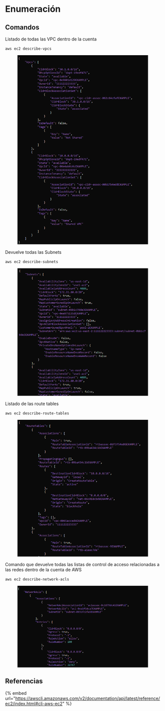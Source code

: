 # Enumeración

## Comandos

Listado de todas las VPC dentro de la cuenta

```
aws ec2 describe-vpcs
```

<figure><img src="../../.gitbook/assets/image (3) (1) (1) (1).png" alt=""><figcaption></figcaption></figure>

Devuelve todas las Subnets

```
aws ec2 describe-subnets
```

<figure><img src="../../.gitbook/assets/image (2) (1) (1) (1).png" alt=""><figcaption></figcaption></figure>

Listado de las route tables

```
aws ec2 describe-route-tables
```

<figure><img src="../../.gitbook/assets/image (1) (1) (2).png" alt=""><figcaption></figcaption></figure>

Comando que devuelve todas las listas de control de acceso relacionadas a las redes dentro de la cuenta de AWS

```
aws ec2 describe-network-acls
```

<figure><img src="../../.gitbook/assets/image (7) (1).png" alt=""><figcaption></figcaption></figure>







## Referencias

{% embed url="https://awscli.amazonaws.com/v2/documentation/api/latest/reference/ec2/index.html#cli-aws-ec2" %}
